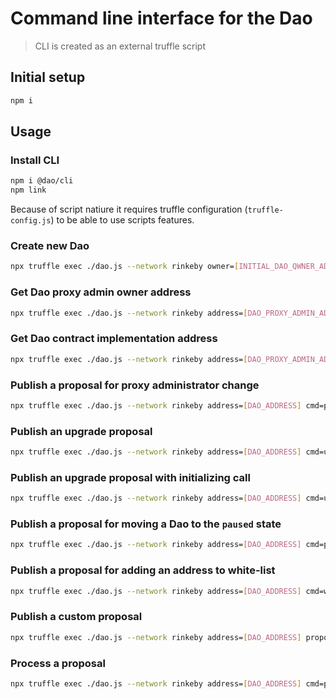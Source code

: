# Command line interface for the Dao  
> CLI is created as an external truffle script

## Initial setup  

```bash
npm i
```

## Usage  

### Install CLI  

```bash
npm i @dao/cli
npm link
```

Because of script natiure it requires truffle configuration (`truffle-config.js`) to be able to use scripts features.  

### Create new Dao

```bash
npx truffle exec ./dao.js --network rinkeby owner=[INITIAL_DAO_QWNER_ADDRESS] token=[GOVERNANCE_TOKEN_ADDRESS] proposers=[PROPOSER_ADDRESS_1][, PROPOSER_ADDRESS_2][, ...]
```

### Get Dao proxy admin owner address

```bash
npx truffle exec ./dao.js --network rinkeby address=[DAO_PROXY_ADMIN_ADDRESS] cmd=getproxyadminowner
```

### Get Dao contract implementation address  

```bash
npx truffle exec ./dao.js --network rinkeby address=[DAO_PROXY_ADMIN_ADDRESS] cmd=getproxyimplementation params=[DAO_ADDRESS]
```

### Publish a proposal for proxy administrator change

```bash
npx truffle exec ./dao.js --network rinkeby address=[DAO_ADDRESS] cmd=proxyadminchange params=[NEW_PROXY_ADMIN_ADDRESS]
```

### Publish an upgrade proposal

```bash
npx truffle exec ./dao.js --network rinkeby address=[DAO_ADDRESS] cmd=upgrade params=[NEW_IMPLEMENTATION_ADDRESS]
```

### Publish an upgrade proposal with initializing call

```bash
npx truffle exec ./dao.js --network rinkeby address=[DAO_ADDRESS] cmd=upgradeandcall params=[NEW_IMPLEMENTATION_ADDRESS] callmethod=initialize calltypes=address,uint256 callparams=[ADDRESS_PARAM_VALUE],[UINT256_PARAM_VALUE]
```

### Publish a proposal for moving a Dao to the `paused` state

```bash
npx truffle exec ./dao.js --network rinkeby address=[DAO_ADDRESS] cmd=pause
```

### Publish a proposal for adding an address to white-list

```bash
npx truffle exec ./dao.js --network rinkeby address=[DAO_ADDRESS] cmd=whitelist params=[ADDRESS_TO_WHITE_LIST]
```

### Publish a custom proposal

```bash
npx truffle exec ./dao.js --network rinkeby address=[DAO_ADDRESS] proposer=[PROPOSER_ADDRESS] cmd=proposal params=[PROPOSAL_DETAILS],[PROPOSAL_TYPE],[PROPOSAL_DURATION],[PROPOSAL_DESTINATION],[PROPOSAL_ETH_VALUE] callname=[DESTINATION_METHOD_NAME] calltypes=[CALL_TYPE_1][,CALL_TYPE2][, ...] callvalues=[CALL_VALUE_1][,CALL_VALUE_2][, ...]
```

### Process a proposal

```bash
npx truffle exec ./dao.js --network rinkeby address=[DAO_ADDRESS] cmd=processproposal params=[PROPOSAL_ID]
```
